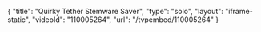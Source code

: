 {
    "title": "Quirky Tether Stemware Saver",
    "type": "solo",
    "layout": "iframe-static",
    "videoId": "110005264",
    "url": "\/tvpembed\/110005264"
}